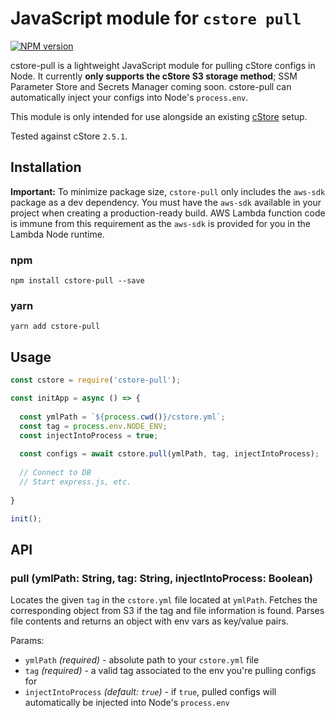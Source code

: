 # JavaScript module for `cstore pull`

[![NPM version](https://img.shields.io/npm/v/cstore-pull.svg)](https://www.npmjs.org/package/cstore-pull)

cstore-pull is a lightweight JavaScript module for pulling cStore configs in Node. It currently **only supports the cStore S3 storage method**; SSM Parameter Store and Secrets Manager coming soon. cstore-pull can automatically inject your configs into Node's `process.env`.

This module is only intended for use alongside an existing [cStore](https://github.com/turnerlabs/cstore) setup.

Tested against cStore `2.5.1`.

## Installation

**Important:** To minimize package size, `cstore-pull` only includes the `aws-sdk` package as a dev dependency. You must have the `aws-sdk` available in your project when creating a production-ready build. AWS Lambda function code is immune from this requirement as the `aws-sdk` is provided for you in the Lambda Node runtime.

### npm
`npm install cstore-pull --save`

### yarn
`yarn add cstore-pull`

## Usage

```javascript
const cstore = require('cstore-pull');

const initApp = async () => {
  
  const ymlPath = `${process.cwd()}/cstore.yml`;
  const tag = process.env.NODE_ENV;
  const injectIntoProcess = true;
  
  const configs = await cstore.pull(ymlPath, tag, injectIntoProcess);
  
  // Connect to DB
  // Start express.js, etc.
  
}

init();
```

## API

### pull (ymlPath: String, tag: String, injectIntoProcess: Boolean)

Locates the given `tag` in the `cstore.yml` file located at `ymlPath`. Fetches the corresponding object from S3 if the tag and file information is found. Parses file contents and returns an object with env vars as key/value pairs.

Params:
- `ymlPath` *(required)* - absolute path to your `cstore.yml` file
- `tag` *(required)* - a valid tag associated to the env you're pulling configs for
- `injectIntoProcess` *(default: `true`)* - if `true`, pulled configs will automatically be injected into Node's `process.env`
